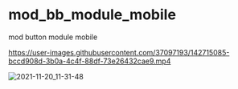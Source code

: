 # mod_bb_module_mobile
mod button module mobile


https://user-images.githubusercontent.com/37097193/142715085-bccd908d-3b0a-4c4f-88df-73e26432cae9.mp4

![2021-11-20_11-31-48](https://user-images.githubusercontent.com/37097193/142715087-7980c776-114e-43e1-80a0-8afc5f976154.png)
